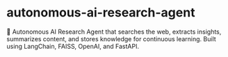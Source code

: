 # autonomous-ai-research-agent
🚀 Autonomous AI Research Agent that searches the web, extracts insights, summarizes content, and stores knowledge for continuous learning. Built using LangChain, FAISS, OpenAI, and FastAPI.
